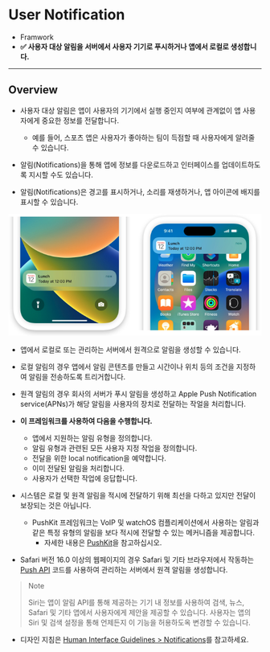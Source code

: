 # User Notification

- Framwork
- **✅ 사용자 대상 알림을 서버에서 사용자 기기로 푸시하거나 앱에서 로컬로 생성합니다.**

---

## Overview

- 사용자 대상 알림은 앱이 사용자의 기기에서 실행 중인지 여부에 관계없이 앱 사용자에게 중요한 정보를 전달합니다.
    - 예를 들어, 스포츠 앱은 사용자가 좋아하는 팀이 득점할 때 사용자에게 알려줄 수 있습니다.

- 알림(Notifications)을 통해 앱에 정보를 다운로드하고 인터페이스를 업데이트하도록 지시할 수도 있습니다.
- 알림(Notifications)은 경고를 표시하거나, 소리를 재생하거나, 앱 아이콘에 배지를 표시할 수 있습니다.

<img src = "https://github.com/devKobe24/images/blob/main/notificaiton.png?raw=true">

- 앱에서 로컬로 또는 관리하는 서버에서 원격으로 알림을 생성할 수 있습니다.
- 로컬 알림의 경우 앱에서 알림 콘텐츠를 만들고 시간이나 위치 등의 조건을 지정하여 알림을 전송하도록 트리거합니다.
- 원격 알림의 경우 회사의 서버가 푸시 알림을 생성하고 Apple Push Notification service(APNs)가 해당 알림을 사용자의 장치로 전달하는 작얼을 처리합니다.

- **이 프레임워크를 사용하여 다음을 수행합니다.**
    - 앱에서 지원하는 알림 유형을 정의합니다.
    - 알림 유형과 관련된 모든 사용자 지정 작업을 정의합니다.
    - 전달을 위한 local notification을 예약합니다.
    - 이미 전달된 알림을 처리합니다.
    - 사용자가 선택한 작업에 응답합니다.

- 시스템은 로컬 및 원격 알림을 적시에 전달하기 위해 최선을 다하고 있지만 전달이 보장되는 것은 아닙니다.
    - PushKit 프레임워크는 VoIP 및 watchOS 컴플리케이션에서 사용하는 알림과 같은 특정 유형의 알림을 보다 적시에 전달할 수 있는 메커니즘을 제공합니다.
        - 자세한 내용은 [PushKit](https://developer.apple.com/documentation/pushkit)을 참고하십시오.

- Safari 버전 16.0 이상의 웹페이지의 경우 Safari 및 기타 브라우저에서 작동하는 [Push API](https://www.w3.org/TR/push-api/) 코드를 사용하여 관리하는 서버에서 원격 알림을 생성합니다.

> Note
> 
> Siri는 앱이 알림 API를 통해 제공하는 기기 내 정보를 사용하여 검색, 뉴스, Safari 및 기타 앱에서 사용자에게 제안을 제공할 수 있습니다.
> 사용자는 앱의 Siri 및 검색 설정을 통해 언제든지 이 기능을 허용하도옥 변경할 수 있습니다.

- 디자인 지침은 [Human Interface Guidelines > Notifications](https://developer.apple.com/design/human-interface-guidelines/managing-notifications)를 참고하세요.

